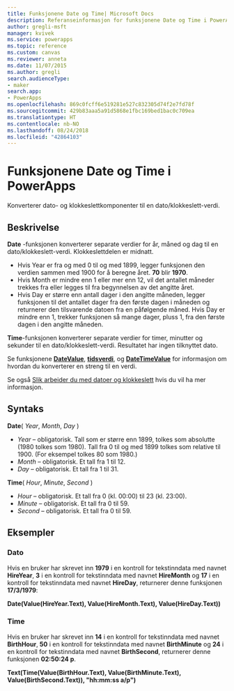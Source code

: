 ```yaml
---
title: Funksjonene Date og Time| Microsoft Docs
description: Referanseinformasjon for funksjonene Date og Time i PowerApps, inkludert syntaks og eksempler
author: gregli-msft
manager: kvivek
ms.service: powerapps
ms.topic: reference
ms.custom: canvas
ms.reviewer: anneta
ms.date: 11/07/2015
ms.author: gregli
search.audienceType:
- maker
search.app:
- PowerApps
ms.openlocfilehash: 869c0fcff6e519281e527c832305d74f2e7fd78f
ms.sourcegitcommit: 429b83aaa5a91d5868e1fbc169bed1bac0c709ea
ms.translationtype: HT
ms.contentlocale: nb-NO
ms.lasthandoff: 08/24/2018
ms.locfileid: "42864103"
---
```

# <a name="date-and-time-functions-in-powerapps"></a>Funksjonene Date og Time i PowerApps
Konverterer dato- og klokkeslettkomponenter til en dato/klokkeslett-verdi.

## <a name="description"></a>Beskrivelse
**Date** -funksjonen konverterer separate verdier for år, måned og dag til en dato/klokkeslett-verdi.  Klokkeslettdelen er midnatt.

* Hvis Year er fra og med 0 til og med 1899, legger funksjonen den verdien sammen med 1900 for å beregne året.  **70** blir **1970**.
* Hvis Month er mindre enn 1 eller mer enn 12, vil det antallet måneder trekkes fra eller legges til fra begynnelsen av det angitte året.
* Hvis Day er større enn antall dager i den angitte måneden, legger funksjonen til det antallet dager fra den første dagen i måneden og returnerer den tilsvarende datoen fra en påfølgende måned.  Hvis Day er mindre enn 1, trekker funksjonen så mange dager, pluss 1, fra den første dagen i den angitte måneden.

**Time**-funksjonen konverterer separate verdier for timer, minutter og sekunder til en dato/klokkeslett-verdi.  Resultatet har ingen tilknyttet dato.

Se funksjonene **[DateValue](function-datevalue-timevalue.md)**,  **[tidsverdi](function-datevalue-timevalue.md)**, og **[DateTimeValue](function-datevalue-timevalue.md)** for informasjon om hvordan du konverterer en streng til en verdi.  

Se også [Slik arbeider du med datoer og klokkeslett](../show-text-dates-times.md) hvis du vil ha mer informasjon.

## <a name="syntax"></a>Syntaks
**Date**( *Year*, *Month*, *Day* )

* *Year* – obligatorisk.  Tall som er større enn 1899, tolkes som absolutte (1980 tolkes som 1980). Tall fra 0 til og med 1899 tolkes som relative til 1900. (For eksempel tolkes 80 som 1980.)
* *Month* – obligatorisk.  Et tall fra 1 til 12.
* *Day* – obligatorisk. Et tall fra 1 til 31.

**Time**( *Hour*, *Minute*, *Second* )

* *Hour* – obligatorisk.  Et tall fra 0 (kl. 00:00) til 23 (kl. 23:00).
* *Minute* – obligatorisk. Et tall fra 0 til 59.
* *Second* – obligatorisk. Et tall fra 0 til 59.

## <a name="examples"></a>Eksempler
### <a name="date"></a>Dato
Hvis en bruker har skrevet inn **1979** i en kontroll for tekstinndata med navnet **HireYear**, **3** i en kontroll for tekstinndata med navnet **HireMonth** og **17** i en kontroll for tekstinndata med navnet **HireDay**, returnerer denne funksjonen **17/3/1979**:

**Date(Value(HireYear.Text), Value(HireMonth.Text), Value(HireDay.Text))**

### <a name="time"></a>Time
Hvis en bruker har skrevet inn **14** i en kontroll for tekstinndata med navnet **BirthHour**, **50** i en kontroll for tekstinndata med navnet **BirthMinute** og **24** i en kontroll for tekstinndata med navnet **BirthSecond**, returnerer denne funksjonen **02:50:24 p**.

**Text(Time(Value(BirthHour.Text), Value(BirthMinute.Text), Value(BirthSecond.Text)), "hh:mm:ss a/p")**

